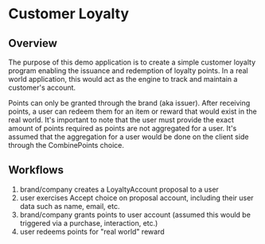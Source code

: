 # Customer Loyalty

## Overview

The purpose of this demo application is to create a simple customer loyalty program enabling the issuance and redemption of loyalty points. In a real world application, this would act as the engine to track and maintain a customer's account.

Points can only be granted through the brand (aka issuer). After receiving points, a user can redeem them for an item or reward that would exist in the real world. It's important to note that the user must provide the exact amount of points required as points are not aggregated for a user. It's assumed that the aggregation for a user would be done on the client side through the CombinePoints choice.

## Workflows

1. brand/company creates a LoyaltyAccount proposal to a user
2. user exercises Accept choice on proposal account, including their user data such as name, email, etc.
3. brand/company grants points to user account (assumed this would be triggered via a purchase, interaction, etc.)
4. user redeems points for "real world" reward
